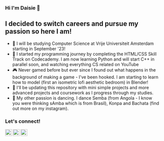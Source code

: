 ### Hi I'm Daisie 👾

## I decided to switch careers and pursue my passion so here I am!

- 🔭 I will be studying Computer Science at Vrije Universiteit Amsterdam starting in September '23!
- 🌱 I started my programming journey by completing the HTML/CSS Skill Track on Codecademy. I am now learning Python and will start C++ in parallel soon, and watching everything CS related on YouTube
- 🎮 Never gamed before but ever since I found out what happens in the background of making a game - I've been hooked. I am starting to learn how to model (first an isometric lofi aesthetic bedroom) in Blender!
- 🤖 I'll be updating this repository with mini simple projects and more advanced projects and coursework as I progress through my studies.
- 💃 My other passion is dancing. I dance Semba (from Angola - I know you were thinking sAmba which is from Brasil), Konpa and Bachata (find out more on my instagram).

### Let's connect!

[<img align="left" alt="LinkedIn Logo" width="22px" src="https://cdn.jsdelivr.net/npm/simple-icons@v3/icons/linkedin.svg" />][linkedin]
[<img align="left" alt="Instagram Logo" width="22px" src="https://cdn.jsdelivr.net/npm/simple-icons@v3/icons/instagram.svg" />][instagram]
[<img align="left" alt="TikTok Logo" width="22px" src="https://cdn.jsdelivr.net/npm/simple-icons@v3/icons/tiktok.svg" />][tiktok]

[instagram]: https://instagram.com/daisiekbzr/
[linkedin]: https://linkedin.com/in/dace-kebzere/
[tiktok]: https://www.tiktok.com/@d.ai.sie/
